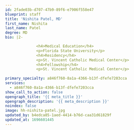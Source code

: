 ```yaml
---
id: 2fade03b-d707-47b9-89f6-e7906f558e47
blueprint: staff
title: 'Nishita Patel, MD'
first_name: Nishita
last_name: Patel
degree: MD
bio: |2-

              <h4>Medical Education</h4>
              <p>Florida State University</p>
              <h4>Residency</h4>
              <p>St. Vincent Catholic Medical Center</p>
              <h4>Fellowship</h4>
              <p>St. Vincent Catholic Medical Center</p>
          
primary_specialty: a846f760-8a1a-4366-b13f-dfefe7203cca
services:
  - a846f760-8a1a-4366-b13f-dfefe7203cca
show_call_to_action: false
opengraph_title: '{{ meta_title }}'
opengraph_description: '{{ meta_description }}'
noindex: false
image: hh-nishita-patel.jpg
updated_by: b4edca85-1aed-4414-b76d-caa31d61829f
updated_at: 1696601445
---
```

